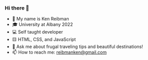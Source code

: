 ### Hi there 👋

- 📛 My name is Ken Reibman
- 🎓 University at Albany 2022
- 💻 Self taught developer
- 🟨 HTML, CSS, and JavaScript
- 💬 Ask me about frugal traveling tips and beautiful destinations!
- 📫 How to reach me: reibmanken@gmail.com

<!--
**lmaoken/lmaoken** is a ✨ _special_ ✨ repository because its `README.md` (this file) appears on your GitHub profile.

Here are some ideas to get you started:

- 🔭 I’m currently working on ...
- 🌱 I’m currently learning ...
- 👯 I’m looking to collaborate on ...
- 🤔 I’m looking for help with ...
- 💬 Ask me about ...
- 📫 How to reach me: ...
- 😄 Pronouns: ...
- ⚡ Fun fact: ...
-->
